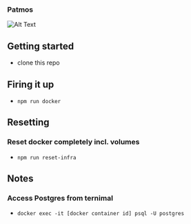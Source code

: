 ### Patmos

![Alt Text](https://media.giphy.com/media/rAm0u2k17rM3e/giphy.gif)

## Getting started

- clone this repo

## Firing it up

- `npm run docker`

## Resetting

### Reset docker completely incl. volumes

- `npm run reset-infra`

## Notes

### Access Postgres from ternimal

- `docker exec -it [docker container id] psql -U postgres`
